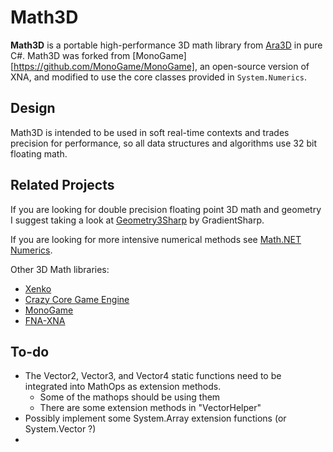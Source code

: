 # Math3D

**Math3D** is a portable high-performance 3D math library from [Ara3D](https://ara3d.com) in pure C#. 
Math3D was forked from [MonoGame][https://github.com/MonoGame/MonoGame], an open-source version of XNA, and modified to use the core 
classes provided in `System.Numerics`.

## Design 

Math3D is intended to be used in soft real-time contexts and trades precision for performance, so all data structures and algorithms use 32 bit floating math. 

## Related Projects

If you are looking for double precision floating point 3D math and geometry I suggest taking a look at [Geometry3Sharp](https://github.com/gradientspace/geometry3Sharp) by GradientSharp.

If you are looking for more intensive numerical methods see [Math.NET Numerics](https://github.com/mathnet/mathnet-numerics).

Other 3D Math libraries:

* [Xenko](https://github.com/xenko3d/xenko/blob/master/sources/core/Xenko.Core.Mathematics)
* [Crazy Core Game Engine](https://github.com/mellinoe/ge/tree/master/src/Engine)
* [MonoGame](https://github.com/MonoGame/MonoGame)
* [FNA-XNA](https://github.com/FNA-XNA/FNA/tree/master/src)

## To-do

* The Vector2, Vector3, and Vector4 static functions need to be integrated into MathOps as extension methods. 
	* Some of the mathops should be using them
	* There are some extension methods in "VectorHelper"
* Possibly implement some System.Array extension functions (or System.Vector<T> ?)
* 